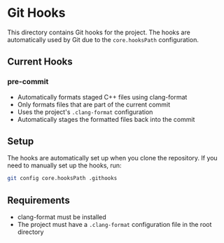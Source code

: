 # Git Hooks

This directory contains Git hooks for the project. The hooks are automatically used by Git due to the `core.hooksPath` configuration.

## Current Hooks

### pre-commit
- Automatically formats staged C++ files using clang-format
- Only formats files that are part of the current commit
- Uses the project's `.clang-format` configuration
- Automatically stages the formatted files back into the commit

## Setup

The hooks are automatically set up when you clone the repository. If you need to manually set up the hooks, run:

```bash
git config core.hooksPath .githooks
```

## Requirements

- clang-format must be installed
- The project must have a `.clang-format` configuration file in the root directory 